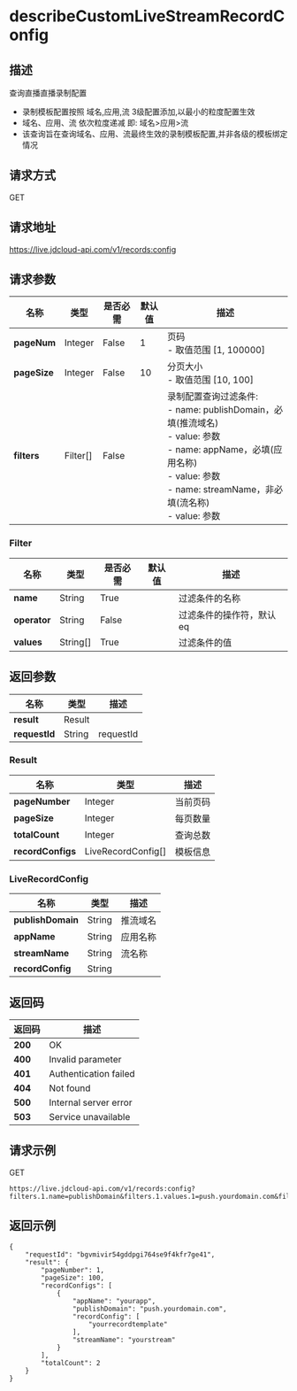 # describeCustomLiveStreamRecordConfig


## 描述
查询直播直播录制配置
- 录制模板配置按照 域名,应用,流 3级配置添加,以最小的粒度配置生效
- 域名、应用、流 依次粒度递减 即: 域名>应用>流
- 该查询旨在查询域名、应用、流最终生效的录制模板配置,并非各级的模板绑定情况


## 请求方式
GET

## 请求地址
https://live.jdcloud-api.com/v1/records:config


## 请求参数
|名称|类型|是否必需|默认值|描述|
|---|---|---|---|---|
|**pageNum**|Integer|False|1|页码<br>- 取值范围 [1, 100000]<br>|
|**pageSize**|Integer|False|10|分页大小<br>- 取值范围 [10, 100]<br>|
|**filters**|Filter[]|False| |录制配置查询过滤条件:<br>  - name:   publishDomain，必填(推流域名)<br>  - value:  参数<br>  - name:   appName，必填(应用名称)<br>  - value:  参数<br>  - name:   streamName，非必填(流名称)<br>  - value:  参数<br>|

### Filter
|名称|类型|是否必需|默认值|描述|
|---|---|---|---|---|
|**name**|String|True| |过滤条件的名称|
|**operator**|String|False| |过滤条件的操作符，默认eq|
|**values**|String[]|True| |过滤条件的值|

## 返回参数
|名称|类型|描述|
|---|---|---|
|**result**|Result| |
|**requestId**|String|requestId|

### Result
|名称|类型|描述|
|---|---|---|
|**pageNumber**|Integer|当前页码|
|**pageSize**|Integer|每页数量|
|**totalCount**|Integer|查询总数|
|**recordConfigs**|LiveRecordConfig[]|模板信息|
### LiveRecordConfig
|名称|类型|描述|
|---|---|---|
|**publishDomain**|String|推流域名|
|**appName**|String|应用名称|
|**streamName**|String|流名称|
|**recordConfig**|String| |

## 返回码
|返回码|描述|
|---|---|
|**200**|OK|
|**400**|Invalid parameter|
|**401**|Authentication failed|
|**404**|Not found|
|**500**|Internal server error|
|**503**|Service unavailable|

## 请求示例
GET
```
https://live.jdcloud-api.com/v1/records:config?filters.1.name=publishDomain&filters.1.values.1=push.yourdomain.com&filters.2.name=appName&filters.2.values.1=yourapp&filters.3.name=streamName&filters.3.values.1=yourstream

```

## 返回示例
```
{
    "requestId": "bgvmivir54gddpgi764se9f4kfr7ge41", 
    "result": {
        "pageNumber": 1, 
        "pageSize": 100, 
        "recordConfigs": [
            {
                "appName": "yourapp", 
                "publishDomain": "push.yourdomain.com", 
                "recordConfig": [
                    "yourrecordtemplate"
                ], 
                "streamName": "yourstream"
            }
        ], 
        "totalCount": 2
    }
}
```
